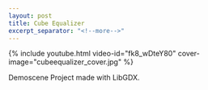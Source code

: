 ```yaml
---
layout: post
title: Cube Equalizer
excerpt_separator: "<!--more-->"
---
```


{% include youtube.html video-id="fk8_wDteY80" cover-image="cubeequalizer_cover.jpg" %}

Demoscene Project made with LibGDX.